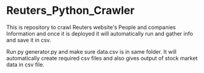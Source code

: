 # Reuters_Python_Crawler
This is repository to crawl Reuters website's People and companies Information and once it is deployed it will automatically run and gather info and save it in csv.

Run py generator.py and make sure data.csv is in same folder.
It will automatically create required csv files and also gives output of stock market data in csv file.
